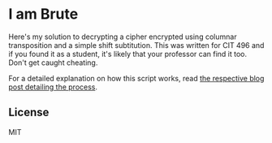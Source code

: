 # I am Brute

Here's my solution to decrypting a cipher encrypted using columnar transposition and a simple shift subtitution. This was written for CIT 496 and if you found it as a student, it's likely that your professor can find it too. Don't get caught cheating.

For a detailed explanation on how this script works, read [the respective blog post detailing the process](https://allejo.io/blog/breaking-columnar-transposition-and-caesar-cipher/).

## License

MIT
